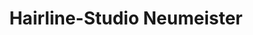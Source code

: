 ---
title: "Hairline-Studio Neumeister"
url: /schmoelln/hairline-studio-neumeister/
shop: Friseur
---
